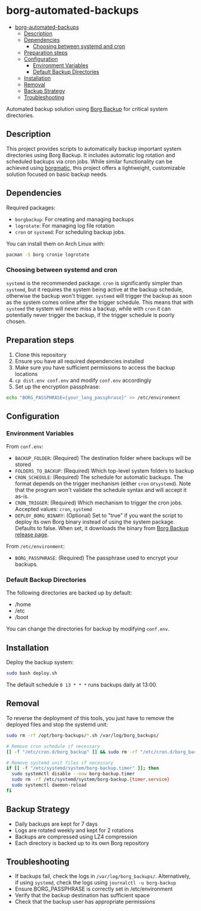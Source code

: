 # borg-automated-backups

<!--toc:start-->
- [borg-automated-backups](#borg-automated-backups)
  - [Description](#description)
  - [Dependencies](#dependencies)
    - [Choosing between systemd and cron](#choosing-between-systemd-and-cron)
  - [Preparation steps](#preparation-steps)
  - [Configuration](#configuration)
    - [Environment Variables](#environment-variables)
    - [Default Backup Directories](#default-backup-directories)
  - [Installation](#installation)
  - [Removal](#removal)
  - [Backup Strategy](#backup-strategy)
  - [Troubleshooting](#troubleshooting)
<!--toc:end-->

Automated backup solution using [Borg
Backup](https://github.com/borgbackup/borg) for critical system directories.

## Description

This project provides scripts to automatically backup important system directories using
Borg Backup. It includes automatic log rotation and scheduled backups via cron jobs. While
similar functionality can be achieved using
[borgmatic](https://github.com/borgmatic-collective/borgmatic), this project offers a
lightweight, customizable solution focused on basic backup needs.

## Dependencies

Required packages:

- `borgbackup`: For creating and managing backups
- `logrotate`: For managing log file rotation
- `cron` or `systemd`: For scheduling backup jobs.

You can install them on Arch Linux with:

```bash
pacman -S borg cronie logrotate
```

### Choosing between systemd and cron

`systemd` is the recommended package. `cron` is significantly simpler than
`systemd`, but it requires the system being active at the backup schedule,
otherwise the backup won't trigger. `systemd` will trigger the backup as soon
as the system comes online after the trigger schedule. This means that with
`systemd` the system will never miss a backup, while with `cron` it can
potentially never trigger the backup, if the trigger schedule is poorly chosen.

## Preparation steps

1. Clone this repository
2. Ensure you have all required dependencies installed
3. Make sure you have sufficient permissions to access the backup locations
4. `cp dist.env conf.env` and modify `conf.env` accordingly
5. Set up the encryption passphrase:

```bash
echo "BORG_PASSPHRASE={your_long_passphrase}" >> /etc/environment
```

## Configuration

### Environment Variables

From `conf.env`:

- `BACKUP_FOLDER`: (Required) The destination folder where backups will be stored
- `FOLDERS_TO_BACKUP`: (Required) Which top-level system folders to backup
- `CRON_SCHEDULE`: (Required) The schedule for automatic backups. The format depends on the trigger mechanism (either `cron` or`systemd`). Note that the program won't validate the schedule syntax and will accept it as-is.
- `CRON_TRIGGER`: (Required) Which mechanism to trigger the cron jobs. Accepted values: `cron`, `systemd`
- `DEPLOY_BORG_BINARY`: (Optional) Set to "true" if you want the script to deploy its own Borg binary instead of using the system package. Defaults to false. When set, it downloads the binary from [Borg Backup release page](https://github.com/borgbackup/borg/releases/tag/1.4.0).

From `/etc/environment`:

- `BORG_PASSPHRASE`: (Required) The passphrase used to encrypt your backups.

### Default Backup Directories

The following directories are backed up by default:

- /home
- /etc
- /boot

You can change the directories for backup by modifying `conf.env`.

## Installation

Deploy the backup system:

```bash
sudo bash deploy.sh
```

The default schedule `0 13 * * *` runs backups daily at 13:00.

## Removal

To reverse the deployment of this tools, you just have to remove the deployed
files and stop the systemd unit:

```bash
sudo rm -rf /opt/borg-backups/*.sh /var/log/borg_backups/

# Remove cron schedule if necessary
[[ -f "/etc/cron.d/borg_backup" ]] && sudo rm -rf "/etc/cron.d/borg_backup"

# Remove systemd unit files if necessary
if [[ -f "/etc/systemd/system/borg-backup.timer" ]]; then
  sudo systemctl disable --now borg-backup.timer
  sudo rm -rf /etc/systemd/system/borg-backup.{timer,service}
  sudo systemctl daemon-reload
fi
```

## Backup Strategy

- Daily backups are kept for 7 days
- Logs are rotated weekly and kept for 2 rotations
- Backups are compressed using LZ4 compression
- Each directory is backed up to its own Borg repository

## Troubleshooting

- If backups fail, check the logs in `/var/log/borg_backups/`. Alternatively,
if using `systemd`, check the logs using `journalctl -u borg-backup`
- Ensure BORG_PASSPHRASE is correctly set in /etc/environment
- Verify that the backup destination has sufficient space
- Check that the backup user has appropriate permissions
